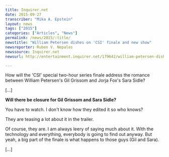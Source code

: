 ```yaml
---
title: Inquirer.net
date: 2015-09-27
transcriber: "Mika A. Epstein"
layout: news
tags: ["2015"]
categories: ["Articles", "News"]
permalink: /news/2015/:title/
newstitle: "William Petersen dishes on 'CSI' finale and new show"
newsreporter: Ruben V. Nepales
newssource: Inquirer.net
newsurl: http://entertainment.inquirer.net/179642/william-petersen-dishes-on-csi-finale-and-new-show

---
```


How will the 'CSI' special two-hour series finale address the romance between William Petersen's Gil Grissom and Jorja Fox's Sara Sidle?

[...]

**Will there be closure for Gil Grissom and Sara Sidle?**

You have to watch. I don't know how they edited it so who knows?

They are teasing a lot about it in the trailer.

Of course, they are. I am always leery of saying much about it. With the technology and everything, everybody is going to find out anyway. But yeah, a big part of the finale is what happens to those guys (Gil and Sara).

[...]
